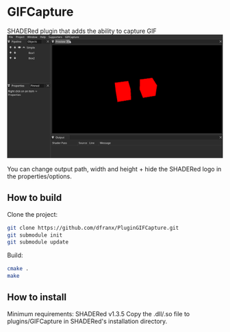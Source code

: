 # GIFCapture
SHADERed plugin that adds the ability to capture GIF
![Screenshot](./screen.gif)

You can change output path, width and height + hide the SHADERed logo in the properties/options.

## How to build
Clone the project:

```bash
git clone https://github.com/dfranx/PluginGIFCapture.git
git submodule init
git submodule update
```

Build:

```bash
cmake .
make
```

## How to install
Minimum requirements: SHADERed v1.3.5
Copy the .dll/.so file to plugins/GIFCapture in SHADERed's installation directory.
